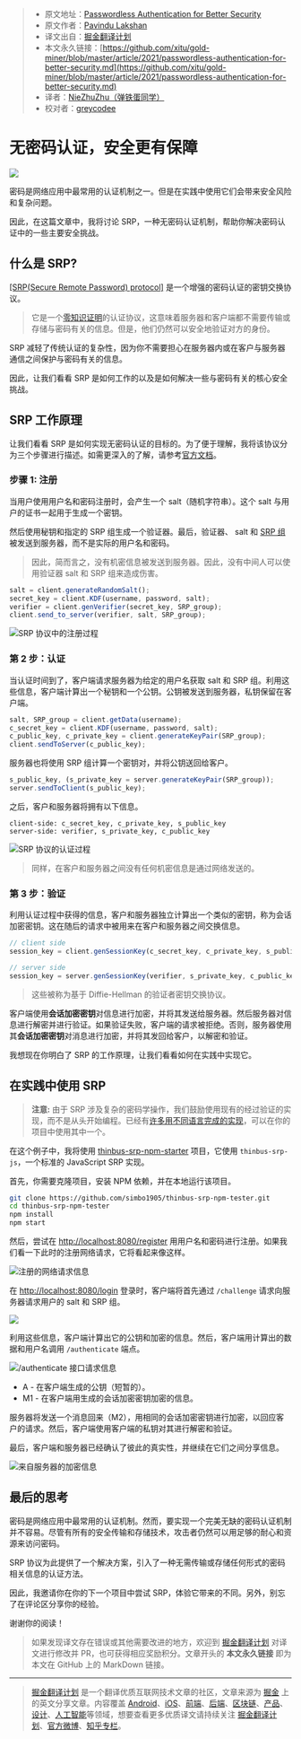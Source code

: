 > - 原文地址：[Passwordless Authentication for Better Security](https://blog.bitsrc.io/passwordless-authentication-for-better-security-ba986df663b7)
> - 原文作者：[Pavindu Lakshan](https://medium.com/@pavindulakshan)
> - 译文出自：[掘金翻译计划](https://github.com/xitu/gold-miner)
> - 本文永久链接：[https://github.com/xitu/gold-miner/blob/master/article/2021/passwordless-authentication-for-better-security.md](https://github.com/xitu/gold-miner/blob/master/article/2021/passwordless-authentication-for-better-security.md)
> - 译者：[NieZhuZhu（弹铁蛋同学）](https://github.com/NieZhuZhu)
> - 校对者：[greycodee](https://github.com/greycodee)

# 无密码认证，安全更有保障

![](https://cdn-images-1.medium.com/max/5760/1*fFag6UPoX_EoUotZnZj9uQ.jpeg)

密码是网络应用中最常用的认证机制之一。但是在实践中使用它们会带来安全风险和复杂问题。

因此，在这篇文章中，我将讨论 SRP，一种无密码认证机制，帮助你解决密码认证中的一些主要安全挑战。

## 什么是 SRP?

[[SRP(Secure Remote Password) protocol]](http://srp.stanford.edu/index.html) 是一个增强的密码认证的密钥交换协议。

> 它是一个[零知识证明](https://baike.baidu.com/item/%E9%9B%B6%E7%9F%A5%E8%AF%86%E8%AF%81%E6%98%8E/8804311)的认证协议，这意味着服务器和客户端都不需要传输或存储与密码有关的信息。但是，他们仍然可以安全地验证对方的身份。

SRP 减轻了传统认证的复杂性，因为你不需要担心在服务器内或在客户与服务器通信之间保护与密码有关的信息。

因此，让我们看看 SRP 是如何工作的以及是如何解决一些与密码有关的核心安全挑战。

## SRP 工作原理

让我们看看 SRP 是如何实现无密码认证的目标的。为了便于理解，我将该协议分为三个步骤进行描述。如需更深入的了解，请参考[官方文档](http://srp.stanford.edu/design.html)。

### 步骤 1: 注册

当用户使用用户名和密码注册时，会产生一个 salt（随机字符串）。这个 salt 与用户的证书一起用于生成一个密钥。

然后使用秘钥和指定的 SRP 组生成一个验证器。最后，验证器、 salt 和 [SRP 组](https://datatracker.ietf.org/doc/html/rfc5054#page-16)被发送到服务器，而不是实际的用户名和密码。

> 因此，简而言之，没有机密信息被发送到服务器。因此，没有中间人可以使用验证器 salt 和 SRP 组来造成伤害。

```js
salt = client.generateRandomSalt();
secret_key = client.KDF(username, password, salt);
verifier = client.genVerifier(secret_key, SRP_group);
client.send_to_server(verifier, salt, SRP_group);
```

![SRP 协议中的注册过程](https://cdn-images-1.medium.com/max/2048/1*3c_w9py-f7jhDEVniLKHLQ.png)

### 第 2 步：认证

当认证时间到了，客户端请求服务器为给定的用户名获取 salt 和 SRP 组。利用这些信息，客户端计算出一个秘钥和一个公钥。公钥被发送到服务器，私钥保留在客户端。

```js
salt, SRP_group = client.getData(username);
c_secret_key = client.KDF(username, password, salt);
c_public_key, c_private_key = client.generateKeyPair(SRP_group);
client.sendToServer(c_public_key);
```

服务器也将使用 SRP 组计算一个密钥对，并将公钥送回给客户。

```js
s_public_key, (s_private_key = server.generateKeyPair(SRP_group));
server.sendToClient(s_public_key);
```

之后，客户和服务器将拥有以下信息。

```
client-side: c_secret_key, c_private_key, s_public_key
server-side: verifier, s_private_key, c_public_key
```

![SRP 协议的认证过程](https://cdn-images-1.medium.com/max/2048/1*wp92woniVZBYPsNFI6yMdw.png)

> 同样，在客户和服务器之间没有任何机密信息是通过网络发送的。

### 第 3 步：验证

利用认证过程中获得的信息，客户和服务器独立计算出一个类似的密钥，称为会话加密密钥。这在随后的请求中被用来在客户和服务器之间交换信息。

```js
// client side
session_key = client.genSessionKey(c_secret_key, c_private_key, s_public_key);

// server side
session_key = server.genSessionKey(verifier, s_private_key, c_public_key);
```

> 这些被称为基于 Diffie-Hellman 的验证者密钥交换协议。

客户端使用**会话加密密钥**对信息进行加密，并将其发送给服务器。然后服务器对信息进行解密并进行验证。如果验证失败，客户端的请求被拒绝。否则，服务器使用其**会话加密密钥**对消息进行加密，并将其发回给客户，以解密和验证。

我想现在你明白了 SRP 的工作原理，让我们看看如何在实践中实现它。

## 在实践中使用 SRP

> **注意:** 由于 SRP 涉及复杂的密码学操作，我们鼓励使用现有的经过验证的实现，而不是从头开始编程。已经有[许多用不同语言完成的实现](https://en.wikipedia.org/wiki/Secure_Remote_Password_protocol#Implementations)，可以在你的项目中使用其中一个。

在这个例子中，我将使用 [thinbus-srp-npm-starter](https://github.com/simbo1905/thinbus-srp-npm-tester) 项目，它使用 `thinbus-srp-js`，一个标准的 JavaScript SRP 实现。

首先，你需要克隆项目，安装 NPM 依赖，并在本地运行该项目。

```bash
git clone https://github.com/simbo1905/thinbus-srp-npm-tester.git
cd thinbus-srp-npm-tester
npm install
npm start
```

然后，尝试在 [http://localhost:8080/register](http://localhost:8080/register) 用用户名和密码进行注册。如果我们看一下此时的注册网络请求，它将看起来像这样。

![注册的网络请求信息](https://cdn-images-1.medium.com/max/2034/1*XEWIcLgoW7cI2sVEzTflIg.png)

在 [http://localhost:8080/login](http://localhost:8080/login) 登录时，客户端将首先通过 `/challenge` 请求向服务器请求用户的 salt 和 SRP 组。

![](https://cdn-images-1.medium.com/max/2000/1*ajRkQhiayDNFMp1pN74vaA.png)

利用这些信息，客户端计算出它的公钥和加密的信息。然后，客户端用计算出的数据和用户名调用 `/authenticate` 端点。

![/authenticate 接口请求信息](https://cdn-images-1.medium.com/max/2190/1*tHtw0uoqUS2q4BeZwPxItw.png)

- A - 在客户端生成的公钥（短暂的）。
- M1 - 在客户端用生成的会话加密密钥加密的信息。

服务器将发送一个消息回来（M2），用相同的会话加密密钥进行加密，以回应客户的请求。然后，客户端使用客户端的私钥对其进行解密和验证。

最后，客户端和服务器已经确认了彼此的真实性，并继续在它们之间分享信息。

![来自服务器的加密信息](https://cdn-images-1.medium.com/max/2000/1*QBhZ1ov9TtiGEA-Z9bu5bQ.png)

## 最后的思考

密码是网络应用中最常用的认证机制。然而，要实现一个完美无缺的密码认证机制并不容易。尽管有所有的安全传输和存储技术，攻击者仍然可以用足够的耐心和资源来访问密码。

SRP 协议为此提供了一个解决方案，引入了一种无需传输或存储任何形式的密码相关信息的认证方法。

因此，我邀请你在你的下一个项目中尝试 SRP，体验它带来的不同。另外，别忘了在评论区分享你的经验。

谢谢你的阅读！

> 如果发现译文存在错误或其他需要改进的地方，欢迎到 [掘金翻译计划](https://github.com/xitu/gold-miner) 对译文进行修改并 PR，也可获得相应奖励积分。文章开头的 **本文永久链接** 即为本文在 GitHub 上的 MarkDown 链接。

---

> [掘金翻译计划](https://github.com/xitu/gold-miner) 是一个翻译优质互联网技术文章的社区，文章来源为 [掘金](https://juejin.im) 上的英文分享文章。内容覆盖 [Android](https://github.com/xitu/gold-miner#android)、[iOS](https://github.com/xitu/gold-miner#ios)、[前端](https://github.com/xitu/gold-miner#前端)、[后端](https://github.com/xitu/gold-miner#后端)、[区块链](https://github.com/xitu/gold-miner#区块链)、[产品](https://github.com/xitu/gold-miner#产品)、[设计](https://github.com/xitu/gold-miner#设计)、[人工智能](https://github.com/xitu/gold-miner#人工智能)等领域，想要查看更多优质译文请持续关注 [掘金翻译计划](https://github.com/xitu/gold-miner)、[官方微博](http://weibo.com/juejinfanyi)、[知乎专栏](https://zhuanlan.zhihu.com/juejinfanyi)。
